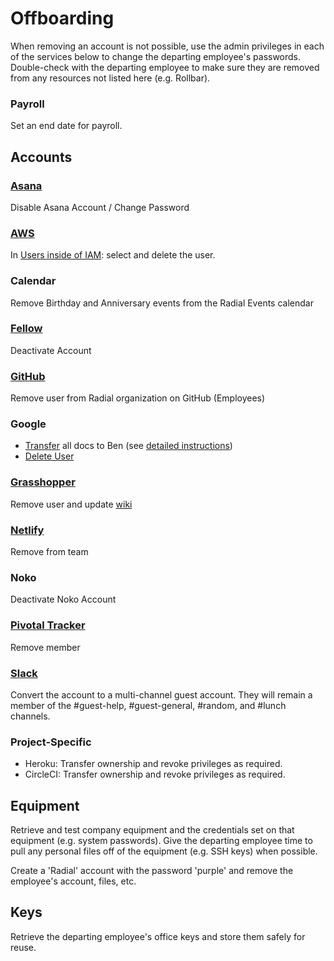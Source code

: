 # Offboarding

When removing an account is not possible, use the admin privileges in each of the services below to change the
departing employee's passwords. Double-check with the departing
employee to make sure they are removed from any resources not listed here (e.g. Rollbar).

### Payroll

Set an end date for payroll.

## Accounts

### [Asana](https://app.asana.com/)

Disable Asana Account / Change Password

### [AWS](https://console.aws.amazon.com/iam/home?region=us-west-2#/users)

In [Users inside of IAM](https://console.aws.amazon.com/iam/home?region=us-west-2#/users): select and delete the user.

### Calendar

Remove Birthday and Anniversary events from the Radial Events calendar

### [Fellow](https://app.fellow.co/account/users/)

Deactivate Account

### [GitHub](https://github.com/orgs/RadialDevGroup/people)

Remove user from Radial organization on GitHub (Employees)

### Google

- [Transfer](https://admin.google.com/AdminHome#AppDetails:service=Drive+and+Docs&flyout=tools) all docs to Ben (see [detailed instructions](https://support.google.com/a/answer/1247799?hl=en))
- [Delete User](https://admin.google.com/ac/users)

### [Grasshopper](https://nuui.us.grasshopper.com/Settings)

Remove user and update [wiki](https://github.com/RadialDevGroup/Policy/wiki/Telephone-Extensions)

### [Netlify](https://app.netlify.com/teams/radial-development-group/members)

Remove from team

### Noko

Deactivate Noko Account

### [Pivotal Tracker](https://www.pivotaltracker.com/accounts/954909/memberships)

Remove member

### [Slack](https://radialdevgroup.slack.com/admin)

Convert the account to a multi-channel guest account. They will
remain a member of the #guest-help, #guest-general, #random, and #lunch
channels.

### Project-Specific

* Heroku: Transfer ownership and revoke privileges as required.
* CircleCI: Transfer ownership and revoke privileges as required.

## Equipment

Retrieve and test company equipment and the credentials set on that equipment (e.g. system passwords).
Give the departing employee time to pull any personal files off of the equipment (e.g. SSH
keys) when possible.

Create a 'Radial' account with the password 'purple' and remove the employee's account, files, etc.

## Keys

Retrieve the departing employee's office keys and store them safely for reuse.
